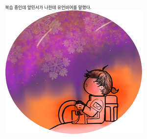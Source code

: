 <http>
<title> 2022년 07월 27일 </title>
<body>
복습 중인데
앞민서가 나한테 유언비어를 말했다.
<img src='yama1.png'/>
</body>
</http>
